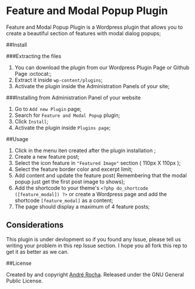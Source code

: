 # Feature and Modal Popup Plugin

Feature and Modal Popup Plugin is a Wordpress plugin that allows you to create a beautiful section of features with modal dialog popups;

##Install

###Extracting the files

1. You can download the plugin from our Wordpress Plugin Page or Github Page :octocat:;
2. Extract it inside `wp-content/plugins`;
3. Activate the plugin inside the Administration Panels of your site;

###Installing from Administration Panel of your website

1. Go to `Add new Plugin` page;
2. Search for `Feature and Modal Popup` plugin;
3. Click `Install`;
4. Activate the plugin inside `Plugins page`;

##Usage

1. Click in the menu iten created after the plugin installation ;
2. Create a new feature post;
3. Select the icon feature in `"Featured Image"` section ( 110px X 110px );
4. Select the feature border color and excerpt limit;
5. Add content and update the feature post( Remembering that the modal popup just get the first post image to shows);
6. Add the shortcode to your theme's `<?php do_shortcode ([feature_modal]) ?>` or create a Wordpress page and add the shortcode `[feature_modal]` as a content;
7. The page should display a maximum of 4 feature posts;

## Considerations

This plugin is under devlopment so if you found any Issue, please tell us writing your problem in this rep Issue section.
I hope you all fork this rep to get it as better as we can.

##License

Created by and copyright [André Rocha](https://github.com/andrecgro). Released under the GNU General Public License.
